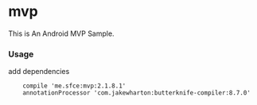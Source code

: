 # mvp
This is An Android MVP Sample. <br/>

### Usage
add dependencies
```
    compile 'me.sfce:mvp:2.1.8.1'
    annotationProcessor 'com.jakewharton:butterknife-compiler:8.7.0'
```


